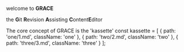 welcome to **GRACE** 

the **G**it **R**evision **A**ssisting **C**ontent**E**ditor


The core concept of GRACE is the 'kassette'
    const kassette = [
    { path: 'one/1.md', className: 'one' },
    { path: 'two/2.md', className: 'two' },
    { path: 'three/3.md', className: 'three' }
];
